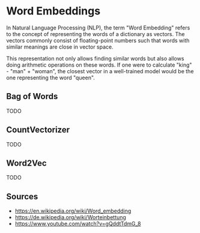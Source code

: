 # Word Embeddings

In Natural Language Processing (NLP), the term "Word Embedding" refers to the concept of representing the words of a dictionary as vectors. The vectors commonly consist of floating-point numbers such that words with similar meanings are close in vector space.

This representation not only allows finding similar words but also allows doing arithmetic operations on these words. If one were to calculate "king" - "man" + "woman", the closest vector in a well-trained model would be the one representing the word "queen".

## Bag of Words

TODO

## CountVectorizer

TODO

## Word2Vec

TODO

## Sources

- https://en.wikipedia.org/wiki/Word_embedding
- https://de.wikipedia.org/wiki/Worteinbettung
- https://www.youtube.com/watch?v=gQddtTdmG_8

